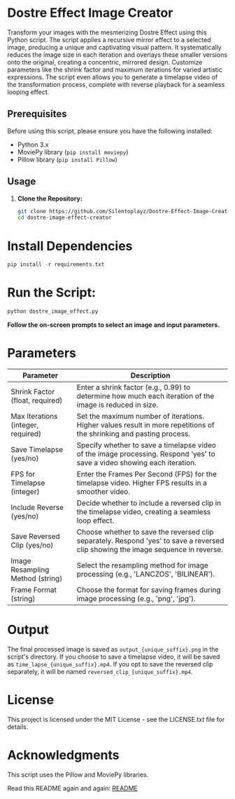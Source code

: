 # Dostre Effect Image Creator
Transform your images with the mesmerizing Dostre Effect using this Python script. The script applies a recursive mirror effect to a selected image, producing a unique and captivating visual pattern. It systematically reduces the image size in each iteration and overlays these smaller versions onto the original, creating a concentric, mirrored design. Customize parameters like the shrink factor and maximum iterations for varied artistic expressions. The script even allows you to generate a timelapse video of the transformation process, complete with reverse playback for a seamless looping effect.

## Prerequisites
Before using this script, please ensure you have the following installed:

- Python 3.x
- MoviePy library (`pip install moviepy`)
- Pillow library (`pip install Pillow`)

## Usage
1. **Clone the Repository:**
   ```bash
   git clone https://github.com/Silentoplayz/Dostre-Effect-Image-Creator.git
   cd dostre-image-effect-creator
   ```

# **Install Dependencies**
  ```python
  pip install -r requirements.txt
  ```

# **Run the Script:**
  ```python
  python dostre_image_effect.py
  ```
**Follow the on-screen prompts to select an image and input parameters.**

# Parameters

| Parameter                         | Description                                                                                                       |
|-----------------------------------|-------------------------------------------------------------------------------------------------------------------|
| Shrink Factor (float, required)   | Enter a shrink factor (e.g., 0.99) to determine how much each iteration of the image is reduced in size.         |
| Max Iterations (integer, required)| Set the maximum number of iterations. Higher values result in more repetitions of the shrinking and pasting process. |
| Save Timelapse (yes/no)           | Specify whether to save a timelapse video of the image processing. Respond 'yes' to save a video showing each iteration. |
| FPS for Timelapse (integer)       | Enter the Frames Per Second (FPS) for the timelapse video. Higher FPS results in a smoother video.                  |
| Include Reverse (yes/no)          | Decide whether to include a reversed clip in the timelapse video, creating a seamless loop effect.                   |
| Save Reversed Clip (yes/no)       | Choose whether to save the reversed clip separately. Respond 'yes' to save a reversed clip showing the image sequence in reverse. |
| Image Resampling Method (string)  | Select the resampling method for image processing (e.g., 'LANCZOS', 'BILINEAR').                                    |
| Frame Format (string)             | Choose the format for saving frames during image processing (e.g., 'png', 'jpg').                                   |

# Output
The final processed image is saved as `output_{unique_suffix}.png` in the script's directory. If you choose to save a timelapse video, it will be saved as `time_lapse_{unique_suffix}.mp4`. If you opt to save the reversed clip separately, it will be named `reversed_clip_{unique_suffix}.mp4`.

# License
This project is licensed under the MIT License - see the LICENSE.txt file for details.

# Acknowledgments
This script uses the Pillow and MoviePy libraries.

Read this README again and again: [README](https://github.com/Silentoplayz/Recursive-Mirror-Effect-Generator-For-Images/blob/main/README.md)
